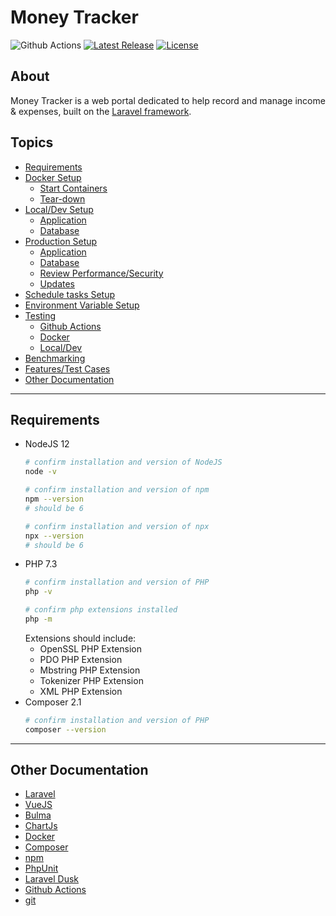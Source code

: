 # Money Tracker  
![Github Actions](https://github.com/jdenoc/money-tracker/workflows/Money-tracker%20CI/badge.svg?branch=master)
[![Latest Release](https://img.shields.io/github/release/jdenoc/money-tracker.svg?style=flat-square)](https://github.com/jdenoc/money-tracker/releases/latest)
[![License](https://img.shields.io/github/license/jdenoc/laravel-app-version?style=flat-square)](LICENSE)

## About
Money Tracker is a web portal dedicated to help record and manage income & expenses, built on the [Laravel framework](https://laravel.com/docs/6.x).

## Topics
- [Requirements](#requirements)
- [Docker Setup](docs/SETUP-DOCKER.md)
  - [Start Containers](docs/SETUP-DOCKER.md#bring-_up_-application-containers)
  - [Tear-down](docs/SETUP-DOCKER.md#tear-down)
- [Local/Dev Setup](docs/SETUP-LOCAL.md)
  - [Application](docs/SETUP-LOCAL.md#application-setup)
  - [Database](docs/SETUP-LOCAL.md#database-setup)
- [Production Setup](docs/SETUP-PROD.md)
  - [Application](docs/SETUP-PROD.md#application-setup)
  - [Database](docs/SETUP-PROD.md#database-setup)
  - [Review Performance/Security](docs/SETUP-PROD.md#review-performancesecurity)
  - [Updates](docs/UPDATE-PROD.md)
- [Schedule tasks Setup](docs/SETUP-TASKS.md)
- [Environment Variable Setup](docs/SETUP-ENV.md)
- [Testing](docs/TESTING.md)
  - [Github Actions](docs/TESTING.md#github-actions)
  - [Docker](docs/TESTING.md#docker)
  - [Local/Dev](docs/TESTING.md#localdev)
- [Benchmarking](docs/BENCHMARKING.md)
- [Features/Test Cases](docs/FEATURES.md)
- [Other Documentation](#other-documentation)

---

## Requirements
- NodeJS 12
  ```bash
  # confirm installation and version of NodeJS
  node -v
  
  # confirm installation and version of npm
  npm --version
  # should be 6
  
  # confirm installation and version of npx
  npx --version
  # should be 6
  ```
- PHP 7.3
  ```bash
  # confirm installation and version of PHP
  php -v
  
  # confirm php extensions installed
  php -m
  ```
  Extensions should include:
  - OpenSSL PHP Extension
  - PDO PHP Extension
  - Mbstring PHP Extension
  - Tokenizer PHP Extension
  - XML PHP Extension
- Composer 2.1
  ```bash
  # confirm installation and version of PHP
  composer --version
  ```

---

## Other Documentation
- [Laravel](https://laravel.com/docs/6.x/)
- [VueJS](https://vuejs.org/v2/guide/)
- [Bulma](https://bulma.io/documentation/)
- [ChartJs](https://www.chartjs.org/)
- [Docker](https://docs.docker.com/)
- [Composer](https://getcomposer.org/doc/)
- [npm](https://docs.npmjs.com/cli/v6)
- [PhpUnit](https://phpunit.readthedocs.io/en/8.5/)
- [Laravel Dusk](https://laravel.com/docs/6.x/dusk)
- [Github Actions](https://docs.github.com/en/actions)
- [git](https://git-scm.com/doc)